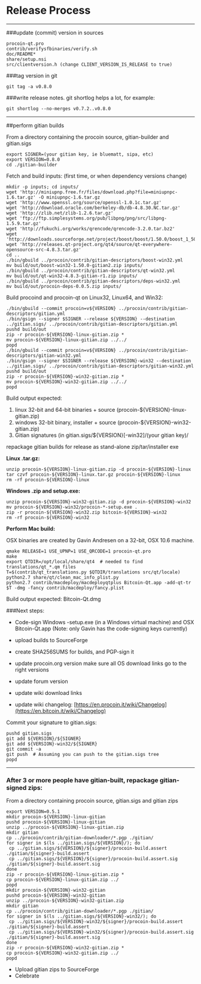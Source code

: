 Release Process
====================

* * *

###update (commit) version in sources


	procoin-qt.pro
	contrib/verifysfbinaries/verify.sh
	doc/README*
	share/setup.nsi
	src/clientversion.h (change CLIENT_VERSION_IS_RELEASE to true)

###tag version in git

	git tag -a v0.8.0

###write release notes. git shortlog helps a lot, for example:

	git shortlog --no-merges v0.7.2..v0.8.0

* * *

##perform gitian builds

 From a directory containing the procoin source, gitian-builder and gitian.sigs
  
	export SIGNER=(your gitian key, ie bluematt, sipa, etc)
	export VERSION=0.8.0
	cd ./gitian-builder

 Fetch and build inputs: (first time, or when dependency versions change)

	mkdir -p inputs; cd inputs/
	wget 'http://miniupnp.free.fr/files/download.php?file=miniupnpc-1.6.tar.gz' -O miniupnpc-1.6.tar.gz
	wget 'http://www.openssl.org/source/openssl-1.0.1c.tar.gz'
	wget 'http://download.oracle.com/berkeley-db/db-4.8.30.NC.tar.gz'
	wget 'http://zlib.net/zlib-1.2.6.tar.gz'
	wget 'ftp://ftp.simplesystems.org/pub/libpng/png/src/libpng-1.5.9.tar.gz'
	wget 'http://fukuchi.org/works/qrencode/qrencode-3.2.0.tar.bz2'
	wget 'http://downloads.sourceforge.net/project/boost/boost/1.50.0/boost_1_50_0.tar.bz2'
	wget 'http://releases.qt-project.org/qt4/source/qt-everywhere-opensource-src-4.8.3.tar.gz'
	cd ..
	./bin/gbuild ../procoin/contrib/gitian-descriptors/boost-win32.yml
	mv build/out/boost-win32-1.50.0-gitian2.zip inputs/
	./bin/gbuild ../procoin/contrib/gitian-descriptors/qt-win32.yml
	mv build/out/qt-win32-4.8.3-gitian-r1.zip inputs/
	./bin/gbuild ../procoin/contrib/gitian-descriptors/deps-win32.yml
	mv build/out/procoin-deps-0.0.5.zip inputs/

 Build procoind and procoin-qt on Linux32, Linux64, and Win32:
  
	./bin/gbuild --commit procoin=v${VERSION} ../procoin/contrib/gitian-descriptors/gitian.yml
	./bin/gsign --signer $SIGNER --release ${VERSION} --destination ../gitian.sigs/ ../procoin/contrib/gitian-descriptors/gitian.yml
	pushd build/out
	zip -r procoin-${VERSION}-linux-gitian.zip *
	mv procoin-${VERSION}-linux-gitian.zip ../../
	popd
	./bin/gbuild --commit procoin=v${VERSION} ../procoin/contrib/gitian-descriptors/gitian-win32.yml
	./bin/gsign --signer $SIGNER --release ${VERSION}-win32 --destination ../gitian.sigs/ ../procoin/contrib/gitian-descriptors/gitian-win32.yml
	pushd build/out
	zip -r procoin-${VERSION}-win32-gitian.zip *
	mv procoin-${VERSION}-win32-gitian.zip ../../
	popd

  Build output expected:

  1. linux 32-bit and 64-bit binaries + source (procoin-${VERSION}-linux-gitian.zip)
  2. windows 32-bit binary, installer + source (procoin-${VERSION}-win32-gitian.zip)
  3. Gitian signatures (in gitian.sigs/${VERSION}[-win32]/(your gitian key)/

repackage gitian builds for release as stand-alone zip/tar/installer exe

**Linux .tar.gz:**

	unzip procoin-${VERSION}-linux-gitian.zip -d procoin-${VERSION}-linux
	tar czvf procoin-${VERSION}-linux.tar.gz procoin-${VERSION}-linux
	rm -rf procoin-${VERSION}-linux

**Windows .zip and setup.exe:**

	unzip procoin-${VERSION}-win32-gitian.zip -d procoin-${VERSION}-win32
	mv procoin-${VERSION}-win32/procoin-*-setup.exe .
	zip -r procoin-${VERSION}-win32.zip bitcoin-${VERSION}-win32
	rm -rf procoin-${VERSION}-win32

**Perform Mac build:**

  OSX binaries are created by Gavin Andresen on a 32-bit, OSX 10.6 machine.

	qmake RELEASE=1 USE_UPNP=1 USE_QRCODE=1 procoin-qt.pro
	make
	export QTDIR=/opt/local/share/qt4  # needed to find translations/qt_*.qm files
	T=$(contrib/qt_translations.py $QTDIR/translations src/qt/locale)
	python2.7 share/qt/clean_mac_info_plist.py
	python2.7 contrib/macdeploy/macdeployqtplus Bitcoin-Qt.app -add-qt-tr $T -dmg -fancy contrib/macdeploy/fancy.plist

 Build output expected: Bitcoin-Qt.dmg

###Next steps:

* Code-sign Windows -setup.exe (in a Windows virtual machine) and
  OSX Bitcoin-Qt.app (Note: only Gavin has the code-signing keys currently)

* upload builds to SourceForge

* create SHA256SUMS for builds, and PGP-sign it

* update procoin.org version
  make sure all OS download links go to the right versions

* update forum version

* update wiki download links

* update wiki changelog: [https://en.procoin.it/wiki/Changelog](https://en.bitcoin.it/wiki/Changelog)

Commit your signature to gitian.sigs:

	pushd gitian.sigs
	git add ${VERSION}/${SIGNER}
	git add ${VERSION}-win32/${SIGNER}
	git commit -a
	git push  # Assuming you can push to the gitian.sigs tree
	popd

-------------------------------------------------------------------------

### After 3 or more people have gitian-built, repackage gitian-signed zips:

From a directory containing procoin source, gitian.sigs and gitian zips

	export VERSION=0.5.1
	mkdir procoin-${VERSION}-linux-gitian
	pushd procoin-${VERSION}-linux-gitian
	unzip ../procoin-${VERSION}-linux-gitian.zip
	mkdir gitian
	cp ../procoin/contrib/gitian-downloader/*.pgp ./gitian/
	for signer in $(ls ../gitian.sigs/${VERSION}/); do
	 cp ../gitian.sigs/${VERSION}/${signer}/procoin-build.assert ./gitian/${signer}-build.assert
	 cp ../gitian.sigs/${VERSION}/${signer}/procoin-build.assert.sig ./gitian/${signer}-build.assert.sig
	done
	zip -r procoin-${VERSION}-linux-gitian.zip *
	cp procoin-${VERSION}-linux-gitian.zip ../
	popd
	mkdir procoin-${VERSION}-win32-gitian
	pushd procoin-${VERSION}-win32-gitian
	unzip ../procoin-${VERSION}-win32-gitian.zip
	mkdir gitian
	cp ../procoin/contrib/gitian-downloader/*.pgp ./gitian/
	for signer in $(ls ../gitian.sigs/${VERSION}-win32/); do
	 cp ../gitian.sigs/${VERSION}-win32/${signer}/procoin-build.assert ./gitian/${signer}-build.assert
	 cp ../gitian.sigs/${VERSION}-win32/${signer}/procoin-build.assert.sig ./gitian/${signer}-build.assert.sig
	done
	zip -r procoin-${VERSION}-win32-gitian.zip *
	cp procoin-${VERSION}-win32-gitian.zip ../
	popd

- Upload gitian zips to SourceForge
- Celebrate 

